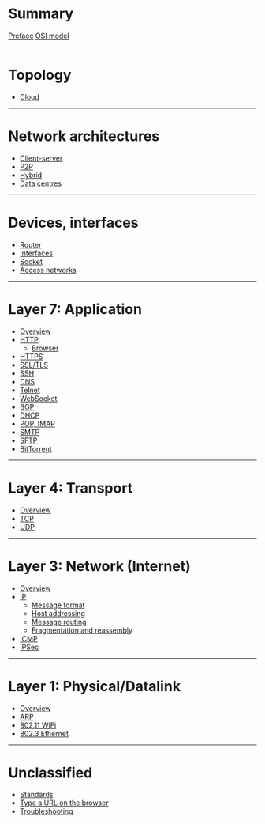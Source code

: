 # Summary

[Preface](./preface.md)
[OSI model](./osi-model.md)

---

# Topology

- [Cloud](./cloud-topology.md)

---

# Network architectures

- [Client-server]()
- [P2P]()
- [Hybrid]()
- [Data centres]()

---

# Devices, interfaces

- [Router](./layer-3/router.md)
- [Interfaces](./layer-3/interfaces.md)
- [Socket](./socket.md)
- [Access networks](./access-networks.md)

---

# Layer 7: Application

- [Overview](./layer-7/index.md)
- [HTTP](./layer-7/http.md) 
  - [Browser](./layer-7/http/browser.md)
- [HTTPS](./layer-7/https.md) 
- [SSL/TLS](./layer-7/ssl.md)
- [SSH](./layer-7/ssh.md)
- [DNS](./layer-7/dns.md)
- [Telnet](./layer-7/telnet.md)
- [WebSocket](./layer-7/websocket.md)
- [BGP](./layer-7/bgp.md)
- [DHCP](./layer-7/dhcp.md)
- [POP, IMAP](./layer-7/pop-imap.md)
- [SMTP](./layer-7/smtp.md)
- [SFTP]()
- [BitTorrent]()

---

# Layer 4: Transport

- [Overview](./layer-4/transport-layer.md)
- [TCP](./layer-4/tcp.md)
- [UDP](./layer-4/udp.md)

---

# Layer 3: Network (Internet)

- [Overview](./layer-3/network-layer.md)
- [IP](./layer-3/ipv4.md)
  - [Message format](./layer-3/ip/ip-packet.md)
  - [Host addressing](./layer-3/ip/ip-addresses.md)
  - [Message routing](./layer-3/ip/routing.md)
  - [Fragmentation and reassembly](./layer-3/ip/fragmentation-and-reassembly.md)
- [ICMP](./layer-3/icmp.md)
- [IPSec](./layer-3/ipsec.md)

---

# Layer 1: Physical/Datalink

- [Overview](./layer-1/index.md)
- [ARP](./layer-1/arp.md)
- [802.11 WiFi]()
- [802.3 Ethernet]()

---

# Unclassified

- [Standards](./standards.md)
- [Type a URL on the browser](./what-happens.md)
- [Troubleshooting](./troubleshooting.md)
